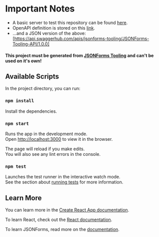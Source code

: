 # Important Notes

- A basic server to test this repository can be found [here](https://github.com/eclipsesource/jsonforms-basic-server).
- OpenAPI definition is stored on this [link](https://app.swaggerhub.com/apis/jsonforms-tooling/JSONForms-Tooling-API/1.0.0).
- ...and a JSON version of the above: [https://api.swaggerhub.com/apis/jsonforms-tooling/JSONForms-Tooling-API/1.0.0]

#### This project must be generated from [JSONForms Tooling](https://github.com/eclipsesource/jsonforms-tooling) and can't be used on it's own!

## Available Scripts

In the project directory, you can run:

### `npm install`

Install the dependencies.

### `npm start`

Runs the app in the development mode.<br>
Open [http://localhost:3000](http://localhost:3000) to view it in the browser.

The page will reload if you make edits.<br>
You will also see any lint errors in the console.

### `npm test`

Launches the test runner in the interactive watch mode.<br>
See the section about [running tests](https://facebook.github.io/create-react-app/docs/running-tests) for more information.

## Learn More

You can learn more in the [Create React App documentation](https://facebook.github.io/create-react-app/docs/getting-started).

To learn React, check out the [React documentation](https://reactjs.org/).

To learn JSONForms, read more on the [documentation](https://jsonforms.io/docs).
